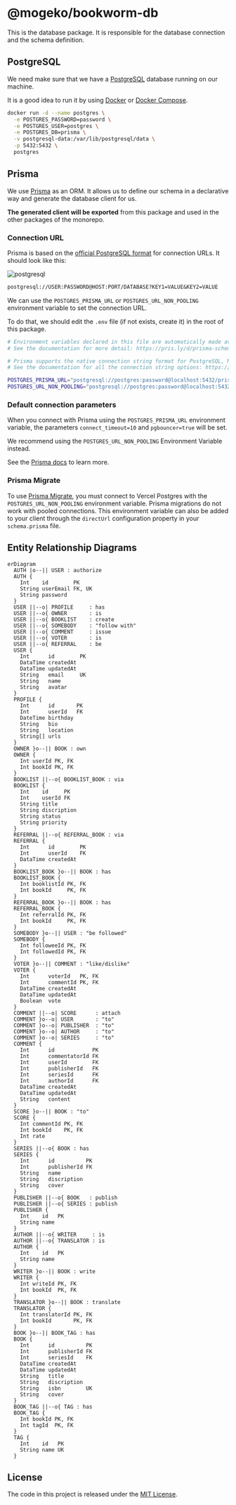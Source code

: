 # @mogeko/bookworm-db

This is the database package. It is responsible for the database connection and the schema definition.

## PostgreSQL

We need make sure that we have a [PostgreSQL](https://www.postgresql.org) database running on our machine.

It is a good idea to run it by using [Docker](https://www.docker.com) or [Docker Compose](https://docs.docker.com/compose).

```bash
docker run -d --name postgres \
  -e POSTGRES_PASSWORD=password \
  -e POSTGRES_USER=postgres \
  -e POSTGRES_DB=prisma \
  -v postgresql-data:/var/lib/postgresql/data \
  -p 5432:5432 \
  postgres
```

## Prisma

We use [Prisma](https://www.prisma.io) as an ORM. It allows us to define our schema in a declarative way and generate the database client for us.

**The generated client will be exported** from this package and used in the other packages of the monorepo.

### Connection URL

Prisma is based on the [official PostgreSQL format](https://www.postgresql.org/docs/current/libpq-connect.html#LIBPQ-CONNSTRING) for connection URLs. It should look like this:

![postgresql](https://www.prisma.io/docs/static/13ad9000b9d57ac66c16fabcad9e08b7/42cbc/postgresql-connection-string.png)

```txt
postgresql://USER:PASSWORD@HOST:PORT/DATABASE?KEY1=VALUE&KEY2=VALUE
```

We can use the `POSTGRES_PRISMA_URL` or `POSTGRES_URL_NON_POOLING` environment variable to set the connection URL.

To do that, we should edit the `.env` file (if not exists, create it) in the root of this package.

```bash
# Environment variables declared in this file are automatically made available to Prisma.
# See the documentation for more detail: https://pris.ly/d/prisma-schema#accessing-environment-variables-from-the-schema

# Prisma supports the native connection string format for PostgreSQL, MySQL, SQLite, SQL Server, MongoDB and CockroachDB.
# See the documentation for all the connection string options: https://pris.ly/d/connection-strings

POSTGRES_PRISMA_URL="postgresql://postgres:password@localhost:5432/prisma?schema=public&connect_timeout=10&pgbouncer=true"
POSTGRES_URL_NON_POOLING="postgresql://postgres:password@localhost:5432/prisma?schema=public"
```

### Default connection parameters

When you connect with Prisma using the `POSTGRES_PRISMA_URL` environment variable, the parameters `connect_timeout=10` and `pgbouncer=true` will be set.

We recommend using the `POSTGRES_URL_NON_POOLING` Environment Variable instead.

See the [Prisma docs](https://www.prisma.io/docs/concepts/database-connectors/postgresql) to learn more.

### Prisma Migrate

To use [Prisma Migrate](https://www.prisma.io/docs/concepts/components/prisma-migrate), you must connect to Vercel Postgres with the `POSTGRES_URL_NON_POOLING` environment variable. Prisma migrations do not work with pooled connections. This environment variable can also be added to your client through the `directUrl` configuration property in your `schema.prisma` file.

## Entity Relationship Diagrams

```mermaid
erDiagram
  AUTH |o--|| USER : authorize
  AUTH {
    Int    id        PK
    String userEmail FK, UK
    String password
  }
  USER ||--o| PROFILE     : has
  USER ||--o{ OWNER       : is
  USER ||--o{ BOOKLIST    : create
  USER ||--o{ SOMEBODY    : "follow with"
  USER ||--o{ COMMENT     : issue
  USER ||--o{ VOTER       : is
  USER ||--o{ REFERRAL    : be
  USER {
    Int      id        PK
    DataTime createdAt
    DataTime updatedAt
    String   email     UK
    String   name
    String   avatar
  }
  PROFILE {
    Int      id       PK
    Int      userId   FK
    DateTime birthday
    String   bio
    String   location
    String[] urls
  }
  OWNER }o--|| BOOK : own
  OWNER {
    Int userId PK, FK
    Int bookId PK, FK
  }
  BOOKLIST ||--o{ BOOKLIST_BOOK : via
  BOOKLIST {
    Int    id     PK
    Int    userId FK
    String title
    String discription
    String status
    String priority
  }
  REFERRAL ||--o{ REFERRAL_BOOK : via
  REFERRAL {
    Int      id        PK
    Int      userId    FK
    DataTime createdAt
  }
  BOOKLIST_BOOK }o--|| BOOK : has
  BOOKLIST_BOOK {
    Int booklistId PK, FK
    Int bookId     PK, FK
  }
  REFERRAL_BOOK }o--|| BOOK : has
  REFERRAL_BOOK {
    Int referralId PK, FK
    Int bookId     PK, FK
  }
  SOMEBODY }o--|| USER : "be followed"
  SOMEBODY {
    Int followeeId PK, FK
    Int followedId PK, FK
  }
  VOTER }o--|| COMMENT : "like/dislike"
  VOTER {
    Int      voterId   PK, FK
    Int      commentId PK, FK
    DataTime createdAt
    DataTime updatedAt
    Boolean  vote
  }
  COMMENT ||--o| SCORE      : attach
  COMMENT }o--o| USER       : "to"
  COMMENT }o--o| PUBLISHER  : "to"
  COMMENT }o--o| AUTHOR     : "to"
  COMMENT }o--o| SERIES     : "to"
  COMMENT {
    Int      id            PK
    Int      commentatorId FK
    Int      userId        FK
    Int      publisherId   FK
    Int      seriesId      FK
    Int      authorId      FK
    DataTime createdAt
    DataTime updatedAt
    String   content
  }
  SCORE }o--|| BOOK : "to"
  SCORE {
    Int commentId PK, FK
    Int bookId    PK, FK
    Int rate
  }
  SERIES ||--o{ BOOK : has
  SERIES {
    Int      id          PK
    Int      publisherId FK
    String   name
    String   discription
    String   cover
  }
  PUBLISHER ||--o{ BOOK   : publish
  PUBLISHER ||--o{ SERIES : publish
  PUBLISHER {
    Int    id   PK
    String name
  }
  AUTHOR ||--o{ WRITER     : is
  AUTHOR ||--o{ TRANSLATOR : is
  AUTHOR {
    Int    id   PK
    String name
  }
  WRITER }o--|| BOOK : write
  WRITER {
    Int writeId PK, FK
    Int bookId  PK, FK
  }
  TRANSLATOR }o--|| BOOK : translate
  TRANSLATOR {
    Int translatorId PK, FK
    Int bookId       PK, FK
  }
  BOOK }o--|| BOOK_TAG : has
  BOOK {
    Int      id          PK
    Int      publisherId FK
    Int      seriesId    FK
    DataTime createdAt
    DataTime updatedAt
    String   title
    String   discription
    String   isbn        UK
    String   cover
  }
  BOOK_TAG ||--o{ TAG : has
  BOOK_TAG {
    Int bookId PK, FK
    Int tagId  PK, FK
  }
  TAG {
    Int    id   PK
    String name UK
  }
```

## License

The code in this project is released under the [MIT License](./LICENSE).
